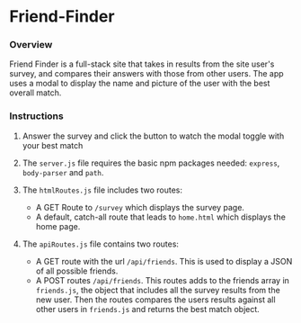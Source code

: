 # Friend-Finder

### Overview

Friend Finder is a full-stack site that takes in results from the site user's survey, and compares their answers with those from other users. The app uses a modal to display the name and picture of the user with the best overall match. 


### Instructions

1. Answer the survey and click the button to watch the modal toggle with your best match

2. The `server.js` file requires the basic npm packages needed: `express`, `body-parser` and `path`.

3. The `htmlRoutes.js` file includes two routes:

   * A GET Route to `/survey` which displays the survey page.
   * A default, catch-all route that leads to `home.html` which displays the home page. 

4. The `apiRoutes.js` file contains two routes:

   * A GET route with the url `/api/friends`. This is used to display a JSON of all possible friends.
   * A POST routes `/api/friends`. This routes adds to the friends array in `friends.js`, the object that includes all the survey results from the new user. Then the         routes compares the users results against all other users in `friends.js` and returns the best match object.




